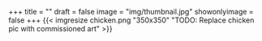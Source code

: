 +++
title = ""
draft = false
image = "img/thumbnail.jpg"
showonlyimage = false
+++
{{< imgresize chicken.png "350x350" "TODO: Replace chicken pic with commissioned art" >}}

<!--more-->
